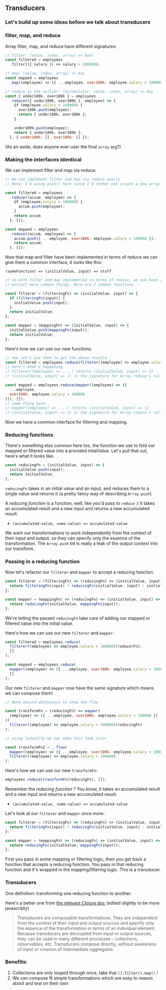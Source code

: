 ## Transducers

### Let's build up some ideas before we talk about transducers

### filter, map, and reduce
Array filter, map, and reduce have different signatures:
```javascript
// filter: (value, index, array) => bool
const filtered = employees
  .filter(({ salary }) => salary > 100000);

// map: (value, index, array) => Any
const mapped = employees
  .map((employee) => ({ ...employee, over100k: employee.salary > 100000 }));

// reduce is the outlier: (accumulator, value, index, array) => Any
const { under100k, over100k } = employees
  .reduce(({ under100k, over100k }, employee) => {
    if (employee.salary > 100000) {
      over100k.push(employee);
      return { under100k, over100k };
    }

    under100k.push(employee);
    return { under100k, over100k };
  }, { under100k: [], over100k: [] });
```
(As an aside, does anyone ever user the final `array` arg?)

### Making the interfaces identical
We can implement filter and map via reduce:
```javascript
// We can implement filter and map via reduce easily
// Note: I'm using push() here since I'd rather not create a new array on each iteration via concat()

const filtered = employees
  .reduce((accum, employee) => {
    if (employee.salary > 100000) {
      accum.push(employee);
    }
    return accum
  }, []);

const mapped = employees
  .reduce((accum, employee) => {
    accum.push({ ...employee, over100k: employee.salary > 100000 });
    return accum;
  }, []);
```

Now that map and filter have been implemented in terms of reduce we can give them a common 
interface, it looks like this:

`(someFunction) => (initialValue, input) => stuff`
```javascript
// so with filter and map implemented in terms of reduce, we now have a common interface. Let's
// extract more common things. Here are 2 common functions

const filterer = (filteringFn) => (initialValue, input) => {
  if (filteringFn(input)) {
    initialValue.push(input);
  }
  return initialValue;
};

const mapper = (mappingFn) => (initialValue, input) => {
  initialValue.push(mappingFn(input));
  return initialValue;
};
```
Here's how we can use our new functions:
```javascript
// now let's use them to get the above results
const filtered = employees.reduce(filterer((employee) => employee.salary > 100000), []);
// here's what's happening
// filterer((employee) => ....) returns (initialValue, input) => {}
// (initialValue, input) => {} is the signature for Array.reduce's callback

const mapped = employees.reduce(mapper((employee) => ({
  ...employee,
  over100k: employee.salary > 100000
})), []);
// same thing here:
// mapper((employee) => ....) returns (initialValue, input) => {}
// (initialValue, input) => {} is the signature for Array.reduce's callback
```

Now we have a common interface for filtering and mapping.

### Reducing functions
There's something else common here too, the function we use to fold our mapped or filtered value 
into a provided intialValue. Let's pull that out, here's what it looks like:

```javascript
const reducingFn = (initialValue, input) => {
  initialValue.push(input);
  return initialValue;
};
```
`reducingFn` takes in an initial value and an input, and reduces them to a single value and 
returns it (a pretty fancy way of describing `Array.push`).

A _reducing function_ is a function, well, like you'd pass to `reduce` :) It takes an accumulated 
result and a new input and returns a new accumulated result: 
- `(accumulated-value, some-value) => accumulated-value`

We want our transformations to work independently from the context of their input and output, so they 
can specify only the essence of the transformation. The `Array.push` bit is really a leak of the output
context into our transform.

### Passing in a reducing function
Now let's refactor our `filterer` and `mapper` to accept a reducing function.

```javascript
const filterer = (filteringFn) => (reducingFn) => (initialValue, input) => {
  return filteringFn(input) ? reducingFn(initialValue, input) : initialValue;
};

const mapper = (mappingFn) => (reducingFn) => (initialValue, input) => {
  return reducingFn(initialValue, mappingFn(input));
};
```
We're letting the passed `reducingFn` take care of adding our mapped or filtered value into the 
initial value.

Here's how we can use our new `filterer` and `mapper`:
```javascript
const filtered = employees.reduce(
  filterer((employee) => employee.salary > 100000)(reducerFn),
  []
);

const mapped = employees.reduce(
  mapper((employee) => ({ ...employee, over100k: employee.salary > 100000 }))(reducerFn),
  []
);
```

Our new `filterer` and `mapper` now have the same signature which means we can compose them! 
```javascript
// Note absurd whitespace to show the flow

const transformFn = (reducingFn) => mapper(
  (employee) => ({ ...employee, over100k: employee.salary > 100000 })
)(
  filterer((employee) => employee.salary > 100000)(reducingFn)
);

// using lodash/fp we can make this look nicer

const transformFn2 = _.flow(
  mapper((employee) => ({ ...employee, over100k: employee.salary > 100000 })),
  filterer((employee) => employee.salary > 100000)
);

```

Here's how we can use our new `transformFn`:
```javascript
employees.reduce(transformFn(reducingFn), []);
```

Remember the _reducing function_ ? You know, it takes an accumulated result and a new input and 
returns a new accumulated result: 
- `(accumulated-value, some-value) => accumulated-value`

Let's look at our `filterer` and `mapper` once more:
```javascript
const filterer = (filteringFn) => (reducingFn) => (initialValue, input) => {
  return filteringFn(input) ? reducingFn(initialValue, input) : initialValue;
};

const mapper = (mappingFn) => (reducingFn) => (initialValue, input) => {
  return reducingFn(initialValue, mappingFn(input));
};
```

First you pass in some mapping or filtering logic, then you get back a function that accepts a reducing
function. You pass in that reducing function and it's wrapped in the mapping/filtering logic. This is
a transducer. 

### Transducers
One definition: transforming one reducing function to another.

Here's a better one from [the relevant Clojure doc](https://clojure.org/reference/transducers) 
(edited slightly to be more javascripty)

> Transducers are composable transformations. They are independent from the context of their input 
and output sources and specify only the essence of the transformation in terms of an individual 
element. Because transducers are decoupled from input or output sources, they can be used in many 
different processes - collections, observables, etc. Transducers compose directly, without 
awareness of input or creation of intermediate aggregates.

### Benefits:
1. Collections are only looped through once, take that `[].filter().map()` !
2. We can compose N simple transformations which are easy to reason about and test on their own
